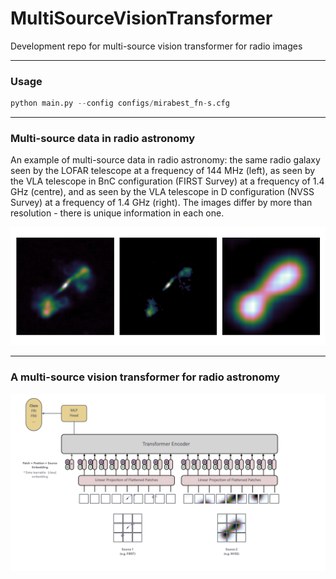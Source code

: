 # MultiSourceVisionTransformer
Development repo for multi-source vision transformer for radio images

---
### Usage

```python
python main.py --config configs/mirabest_fn-s.cfg
```

---
### Multi-source data in radio astronomy

An example of multi-source data in radio astronomy: the same radio galaxy seen by the LOFAR telescope at a frequency of 144 MHz (left), as seen by the VLA telescope in BnC configuration (FIRST Survey) at a frequency of 1.4 GHz (centre), and as seen by the VLA telescope in D configuration (NVSS Survey) at a frequency of 1.4 GHz (right). The images differ by more than resolution - there is unique information in each one. 

<p align="center">
  <img src="https://github.com/as595/MultiSourceTransformer/blob/main/figures/comparison.png" />
</p>

---

### A multi-source vision transformer for radio astronomy

<p align="center">
  <img src="https://github.com/as595/MultiSourceTransformer/blob/main/figures/diagram.png" />
</p>
